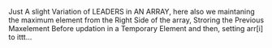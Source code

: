 Just A slight Variation of LEADERS in AN ARRAY,
here also we maintaning the maximum element from the Right Side of the array,
Stroring the Previous Maxelement Before updation in a Temporary Element and then, setting arr[i] to ittt...